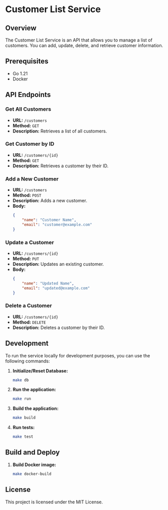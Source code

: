 # Customer List Service

## Overview
The Customer List Service is an API that allows you to manage a list of customers. You can add, update, delete, and retrieve customer information.

## Prerequisites
- Go 1.21
- Docker

## API Endpoints

### Get All Customers
- **URL:** `/customers`
- **Method:** `GET`
- **Description:** Retrieves a list of all customers.

### Get Customer by ID
- **URL:** `/customers/{id}`
- **Method:** `GET`
- **Description:** Retrieves a customer by their ID.

### Add a New Customer
- **URL:** `/customers`
- **Method:** `POST`
- **Description:** Adds a new customer.
- **Body:**
    ```json
    {
        "name": "Customer Name",
        "email": "customer@example.com"
    }
    ```

### Update a Customer
- **URL:** `/customers/{id}`
- **Method:** `PUT`
- **Description:** Updates an existing customer.
- **Body:**
    ```json
    {
        "name": "Updated Name",
        "email": "updated@example.com"
    }
    ```

### Delete a Customer
- **URL:** `/customers/{id}`
- **Method:** `DELETE`
- **Description:** Deletes a customer by their ID.

## Development

To run the service locally for development purposes, you can use the following commands:
1. **Initialize/Reset Database:**
    ```sh
    make db
    ```

2. **Run the application:**
    ```sh
    make run
    ```

2. **Build the application:**
    ```sh
    make build
    ```

4. **Run tests:**
    ```sh
    make test
    ```


## Build and Deploy

1. **Build Docker image:**
    ```sh
    make docker-build
    ```

## License
This project is licensed under the MIT License.
